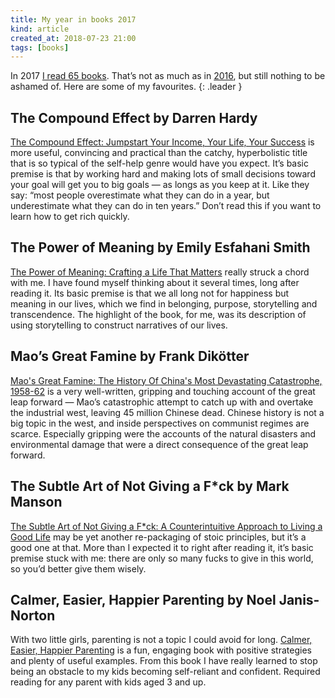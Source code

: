 ```yaml
---
title: My year in books 2017
kind: article
created_at: 2018-07-23 21:00
tags: [books]
---
```

In 2017 [I read 65 books][2017]. That’s not as much as in [2016][], but still nothing to be ashamed of. Here are some of my favourites.
{: .leader }

## The Compound Effect by Darren Hardy

[The Compound Effect: Jumpstart Your Income, Your Life, Your Success][1] is more useful, convincing and practical than the catchy, hyperbolistic title that is so typical of the self-help genre would have you expect. It’s basic premise is that by working hard and making lots of small decisions toward your goal will get you to big goals — as longs as you keep at it. Like they say: “most people overestimate what they can do in a year, but underestimate what they can do in ten years.” Don’t read this if you want to learn how to get rich quickly.

## The Power of Meaning by Emily Esfahani Smith

[The Power of Meaning: Crafting a Life That Matters][2] really struck a chord with me. I have found myself thinking about it several times, long after reading it. Its basic premise is that we all long not for happiness but meaning in our lives, which we find in belonging, purpose, storytelling and transcendence. The highlight of the book, for me, was its description of using storytelling to construct narratives of our lives.

## Mao’s Great Famine by Frank Dikötter

[Mao's Great Famine: The History Of China's Most Devastating Catastrophe, 1958-62][3] is a very well-written, gripping and touching account of the great leap forward — Mao’s catastrophic attempt to catch up with and overtake the industrial west, leaving 45 million Chinese dead. Chinese history is not a big topic in the west, and inside perspectives on communist regimes are scarce. Especially gripping were the accounts of the natural disasters and environmental damage that were a direct consequence of the great leap forward.

## The Subtle Art of Not Giving a F*ck by Mark Manson

[The Subtle Art of Not Giving a F*ck: A Counterintuitive Approach to Living a Good Life][4] may be yet another re-packaging of stoic principles, but it’s a good one at that. More than I expected it to right after reading it, it’s basic premise stuck with me: there are only so many fucks to give in this world, so you’d better give them wisely.

## Calmer, Easier, Happier Parenting by Noel Janis-Norton

With two little girls, parenting is not a topic I could avoid for long. [Calmer, Easier, Happier Parenting][5] is a fun, engaging book with positive strategies and plenty of useful examples. From this book I have really learned to stop being an obstacle to my kids becoming self-reliant and confident. Required reading for any parent with kids aged 3 and up.

[1]: https://www.goodreads.com/book/show/9420697-the-compound-effect
[2]: https://www.goodreads.com/book/show/30008950-the-power-of-meaning
[3]: https://www.goodreads.com/book/show/8410925-mao-s-great-famine
[4]: https://www.goodreads.com/book/show/28257707-the-subtle-art-of-not-giving-a-f-ck
[5]: https://www.goodreads.com/book/show/14391149-calmer-easier-happier-parenting
[2017]: https://www.goodreads.com/user_challenges/7129786
[2016]: https://www.goodreads.com/challenges/3890-2016-reading-challenge
